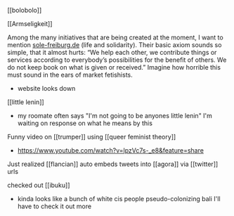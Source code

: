 [[bolobolo]]

[[Armseligkeit]]

Among the many initiatives that are being created at the moment, I want to mention [sole-freiburg.de](http://sole-freiburg.de) (life and solidarity). Their basic axiom sounds so simple, that it almost hurts: “We help each other, we contribute things or services according to everybody’s possibilities for the benefit of others. We do not keep book on what is given or received.” Imagine how horrible this must sound in the ears of market fetishists.
-	website looks down

[[little lenin]]
-	my roomate often says "I'm not going to be anyones little lenin" I'm waiting on response on what he means by this

Funny video on [[trumper]] using [[queer feminist theory]]
-	https://www.youtube.com/watch?v=lpzVc7s-_e8&feature=share

Just realized [[flancian]] auto embeds tweets into [[agora]] via [[twitter]] urls

checked out [[ibuku]]
-	kinda looks like a bunch of white cis people pseudo-colonizing bali I'll have to check it out more




